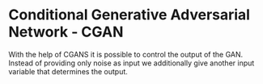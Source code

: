 # Conditional Generative Adversarial Network - CGAN
With the help of CGANS it is possible to control the output of the GAN. Instead of providing only noise as input we additionally give another input variable that determines the output.
